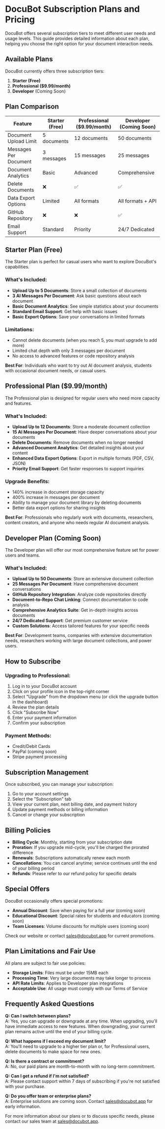 # DocuBot Subscription Plans and Pricing

DocuBot offers several subscription tiers to meet different user needs and usage levels. This guide provides detailed information about each plan, helping you choose the right option for your document interaction needs.

## Available Plans

DocuBot currently offers three subscription tiers:

1. **Starter (Free)**
2. **Professional ($9.99/month)**
3. **Developer** (Coming Soon)

## Plan Comparison

| Feature               | Starter (Free) | Professional ($9.99/month) | Developer (Coming Soon) |
| --------------------- | -------------- | -------------------------- | ----------------------- |
| Document Upload Limit | 5 documents    | 12 documents               | 50 documents            |
| Messages Per Document | 3 messages     | 15 messages                | 25 messages             |
| Document Analytics    | Basic          | Advanced                   | Comprehensive           |
| Delete Documents      | ❌             | ✅                         | ✅                      |
| Data Export Options   | Limited        | All formats                | All formats + API       |
| GitHub Repository     | ❌             | ❌                         | ✅                      |
| Email Support         | Standard       | Priority                   | 24/7 Dedicated          |

## Starter Plan (Free)

The Starter plan is perfect for casual users who want to explore DocuBot's capabilities.

### What's Included:

- **Upload Up to 5 Documents**: Store a small collection of documents
- **3 AI Messages Per Document**: Ask basic questions about each document
- **Basic Document Analytics**: See simple statistics about your documents
- **Standard Email Support**: Get help with basic issues
- **Basic Export Options**: Save your conversations in limited formats

### Limitations:

- Cannot delete documents (when you reach 5, you must upgrade to add more)
- Limited chat depth with only 3 messages per document
- No access to advanced features or code repository analysis

**Best For**: Individuals who want to try out AI document analysis, students with occasional document needs, or casual users.

## Professional Plan ($9.99/month)

The Professional plan is designed for regular users who need more capacity and features.

### What's Included:

- **Upload Up to 12 Documents**: Store a moderate document collection
- **15 AI Messages Per Document**: Have deeper conversations about your documents
- **Delete Documents**: Remove documents when no longer needed
- **Advanced Document Analytics**: Get detailed insights about your content
- **Enhanced Data Export Options**: Export in multiple formats (PDF, CSV, JSON)
- **Priority Email Support**: Get faster responses to support inquiries

### Upgrade Benefits:

- 140% increase in document storage capacity
- 400% increase in messages per document
- Ability to manage your document library by deleting documents
- Better data export options for sharing insights

**Best For**: Professionals who regularly work with documents, researchers, content creators, and anyone who needs regular AI document analysis.

## Developer Plan (Coming Soon)

The Developer plan will offer our most comprehensive feature set for power users and teams.

### What's Included:

- **Upload Up to 50 Documents**: Store an extensive document collection
- **25 Messages Per Document**: Have comprehensive document conversations
- **GitHub Repository Integration**: Analyze code repositories directly
- **Document-to-Repo Chat Linking**: Connect documentation to code analysis
- **Comprehensive Analytics Suite**: Get in-depth insights across documents
- **24/7 Dedicated Support**: Get premium customer service
- **Custom Solutions**: Access tailored features for your specific needs

**Best For**: Development teams, companies with extensive documentation needs, researchers working with large document collections, and power users.

## How to Subscribe

### Upgrading to Professional:

1. Log in to your DocuBot account
2. Click on your profile icon in the top-right corner
3. Select "Upgrade" from the dropdown menu (or click the upgrade button in the dashboard)
4. Review the plan details
5. Click "Subscribe Now"
6. Enter your payment information
7. Confirm your subscription

### Payment Methods:

- Credit/Debit Cards
- PayPal (coming soon)
- Stripe payment processing

## Subscription Management

Once subscribed, you can manage your subscription:

1. Go to your account settings
2. Select the "Subscription" tab
3. View your current plan, next billing date, and payment history
4. Update payment methods or billing information
5. Cancel or change your subscription

## Billing Policies

- **Billing Cycle**: Monthly, starting from your subscription date
- **Proration**: If you upgrade mid-cycle, you'll be charged the prorated difference
- **Renewals**: Subscriptions automatically renew each month
- **Cancellations**: You can cancel anytime; service continues until the end of your billing period
- **Refunds**: Please refer to our refund policy for specific details

## Special Offers

DocuBot occasionally offers special promotions:

- **Annual Discount**: Save when paying for a full year (coming soon)
- **Educational Discount**: Special rates for students and educators (coming soon)
- **Team Licenses**: Volume discounts for multiple users (coming soon)

Check our website or contact sales@docubot.app for current promotions.

## Plan Limitations and Fair Use

All plans are subject to fair use policies:

- **Storage Limits**: Files must be under 15MB each
- **Processing Time**: Very large documents may take longer to process
- **API Rate Limits**: Applies to Developer plan integrations
- **Acceptable Use**: All usage must comply with our Terms of Service

## Frequently Asked Questions

**Q: Can I switch between plans?**  
A: Yes, you can upgrade or downgrade at any time. When upgrading, you'll have immediate access to new features. When downgrading, your current plan remains active until the end of your billing cycle.

**Q: What happens if I exceed my document limit?**  
A: You'll need to upgrade to a higher tier plan or, for Professional users, delete documents to make space for new ones.

**Q: Is there a contract or commitment?**  
A: No, our paid plans are month-to-month with no long-term commitment.

**Q: Can I get a refund if I'm not satisfied?**  
A: Please contact support within 7 days of subscribing if you're not satisfied with your purchase.

**Q: Do you offer team or enterprise plans?**  
A: Enterprise solutions are coming soon. Contact sales@docubot.app for early information.

For more information about our plans or to discuss specific needs, please contact our sales team at sales@docubot.app.
